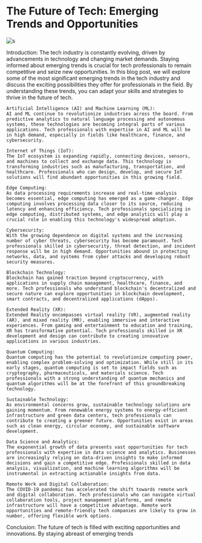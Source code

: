 # The Future of Tech: Emerging Trends and Opportunities

![s](https://github.com/PraveenNanda124/Technical-blogs/assets/116082827/3c498ca4-9040-4e6b-99cc-58d174ca8142)


Introduction:
The tech industry is constantly evolving, driven by advancements in technology and changing market demands. Staying informed about emerging trends is crucial for tech professionals to remain competitive and seize new opportunities. In this blog post, we will explore some of the most significant emerging trends in the tech industry and discuss the exciting possibilities they offer for professionals in the field. By understanding these trends, you can adapt your skills and strategies to thrive in the future of tech.

    Artificial Intelligence (AI) and Machine Learning (ML):
    AI and ML continue to revolutionize industries across the board. From predictive analytics to natural language processing and autonomous systems, these technologies are becoming integral parts of various applications. Tech professionals with expertise in AI and ML will be in high demand, especially in fields like healthcare, finance, and cybersecurity.

    Internet of Things (IoT):
    The IoT ecosystem is expanding rapidly, connecting devices, sensors, and machines to collect and exchange data. This technology is transforming industries such as manufacturing, transportation, and healthcare. Professionals who can design, develop, and secure IoT solutions will find abundant opportunities in this growing field.

    Edge Computing:
    As data processing requirements increase and real-time analysis becomes essential, edge computing has emerged as a game-changer. Edge computing involves processing data closer to its source, reducing latency and enhancing efficiency. Tech professionals specializing in edge computing, distributed systems, and edge analytics will play a crucial role in enabling this technology's widespread adoption.

    Cybersecurity:
    With the growing dependence on digital systems and the increasing number of cyber threats, cybersecurity has become paramount. Tech professionals skilled in cybersecurity, threat detection, and incident response will be in high demand. Opportunities abound in protecting networks, data, and systems from cyber attacks and developing robust security measures.

    Blockchain Technology:
    Blockchain has gained traction beyond cryptocurrency, with applications in supply chain management, healthcare, finance, and more. Tech professionals who understand blockchain's decentralized and secure nature can explore opportunities in blockchain development, smart contracts, and decentralized applications (dApps).

    Extended Reality (XR):
    Extended Reality encompasses virtual reality (VR), augmented reality (AR), and mixed reality (MR), enabling immersive and interactive experiences. From gaming and entertainment to education and training, XR has transformative potential. Tech professionals skilled in XR development and design can contribute to creating innovative applications in various industries.

    Quantum Computing:
    Quantum computing has the potential to revolutionize computing power, enabling complex problem-solving and optimization. While still in its early stages, quantum computing is set to impact fields such as cryptography, pharmaceuticals, and materials science. Tech professionals with a strong understanding of quantum mechanics and quantum algorithms will be at the forefront of this groundbreaking technology.

    Sustainable Technology:
    As environmental concerns grow, sustainable technology solutions are gaining momentum. From renewable energy systems to energy-efficient infrastructure and green data centers, tech professionals can contribute to creating a greener future. Opportunities exist in areas such as clean energy, circular economy, and sustainable software development.

    Data Science and Analytics:
    The exponential growth of data presents vast opportunities for tech professionals with expertise in data science and analytics. Businesses are increasingly relying on data-driven insights to make informed decisions and gain a competitive edge. Professionals skilled in data analysis, visualization, and machine learning algorithms will be instrumental in extracting actionable insights from data.

    Remote Work and Digital Collaboration:
    The COVID-19 pandemic has accelerated the shift towards remote work and digital collaboration. Tech professionals who can navigate virtual collaboration tools, project management platforms, and remote infrastructure will have a competitive advantage. Remote work opportunities and remote-friendly tech companies are likely to grow in number, offering flexible work options.

Conclusion:
The future of tech is filled with exciting opportunities and innovations. By staying abreast of emerging trends
